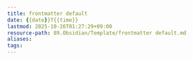 ```yaml
---
title: frontmatter default
date: {{date}}T{{time}}
lastmod: 2025-10-26T01:27:29+09:00
resource-path: 89.Obsidian/Template/frontmatter default.md
aliases: 
tags: 
---
```

